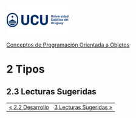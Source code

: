 ![UCU](../../Assets/logo-ucu.png)

[Conceptos de Programación Orientada a Objetos](../)


# 2 Tipos

## 2.3 Lecturas Sugeridas



<table style="width:100%">
    <tr>
        <td align="left"><a href="./2_2_Desarrollo.md">« 2.2 Desarrollo</a></td>
        <td align="right"><a href="">3 Lecturas Sugeridas »</a></td>
    </tr>
</table>